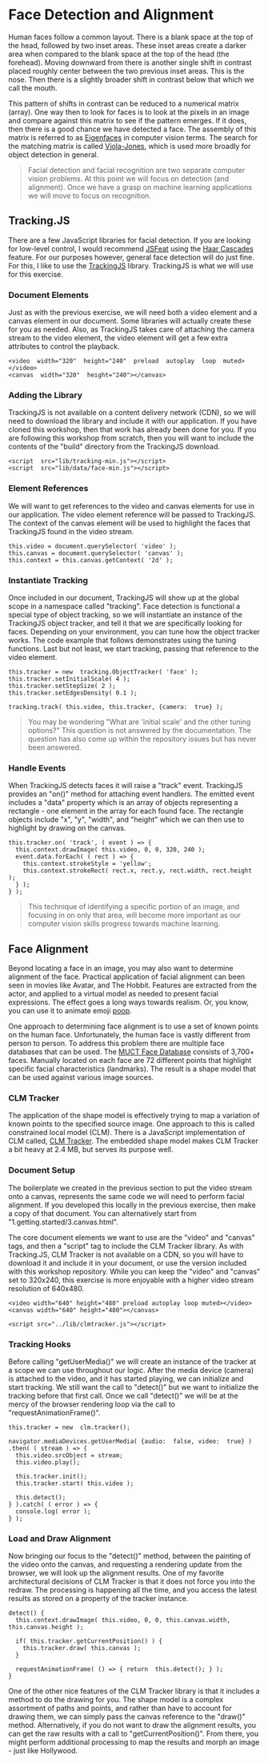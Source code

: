 ﻿# Face Detection and Alignment

Human faces follow a common layout. There is a blank space at the top of the head, followed by two inset areas. These inset areas create a darker area when compared to the blank space at the top of the head (the forehead). Moving downward from there is another single shift in contrast placed roughly center between the two previous inset areas. This is the nose. Then there is a slightly broader shift in contrast below that which we call the mouth.

This pattern of shifts in contrast can be reduced to a numerical matrix (array). One way then to look for faces is to look at the pixels in an image and compare against this matrix to see if the pattern emerges. If it does, then there is a good chance we have detected a face. The assembly of this matrix is referred to as [Eigenfaces](https://en.wikipedia.org/wiki/Eigenface) in computer vision terms. The search for the matching matrix is called [Viola-Jones](https://en.wikipedia.org/wiki/Viola%E2%80%93Jones_object_detection_framework), which is used more broadly for object detection in general.

> Facial detection and facial recognition are two separate computer vision problems. At this point we will focus on detection (and alignment). Once we have a grasp on machine learning applications we will move to focus on recognition.

## Tracking.JS

There are a few JavaScript libraries for facial detection. If you are looking for low-level control, I would recommend [JSFeat](https://inspirit.github.io/jsfeat) using the [Haar Cascades](https://en.wikipedia.org/wiki/Haar-like_feature) feature. For our purposes however, general face detection will do just fine. For this, I like to use the [TrackingJS](https://trackingjs.com/) library. TrackingJS is what we will use for this exercise.

### Document Elements

Just as with the previous exercise, we will need both a video element and a canvas element in our document. Some libraries will actually create these for you as needed. Also, as TrackingJS takes care of attaching the camera stream to the video element, the video element will get a few extra attributes to control the playback.

    <video  width="320"  height="240"  preload  autoplay  loop  muted></video>
    <canvas  width="320"  height="240"></canvas>

### Adding the Library

TrackingJS is not available on a content delivery network (CDN), so we will need to download the library and include it with our application. If you have cloned this workshop, then that work has already been done for you. If you are following this workshop from scratch, then you will want to include the contents of the "build" directory from the TrackingJS download.

    <script  src="lib/tracking-min.js"></script>
    <script  src="lib/data/face-min.js"></script>

### Element References

We will want to get references to the video and canvas elements for use in our application. The video element reference will be passed to TrackingJS. The context of the canvas element will be used to highlight the faces that TrackingJS found in the video stream.

    this.video = document.querySelector( 'video' );
    this.canvas = document.querySelector( 'canvas' );
    this.context = this.canvas.getContext( '2d' );

### Instantiate Tracking

Once included in our document, TrackingJS will show up at the global scope in a namespace called "tracking". Face detection is functional a special type of object tracking, so we will instantiate an instance of the TrackingJS object tracker, and tell it that we are specifically looking for faces. Depending on your environment, you can tune how the object tracker works. The code example that follows demonstrates using the tuning functions. Last but not least, we start tracking, passing that reference to the video element.

    this.tracker = new  tracking.ObjectTracker( 'face' );
    this.tracker.setInitialScale( 4 );
    this.tracker.setStepSize( 2 );
    this.tracker.setEdgesDensity( 0.1 );
    
    tracking.track( this.video, this.tracker, {camera:  true} );

> You may be wondering "What are 'initial scale' and the other tuning options?" This question is not answered by the documentation. The question has also come up within the repository issues but has never been answered.

### Handle Events

When TrackingJS detects faces it will raise a "track" event. TrackingJS provides an "on()" method for attaching event handlers. The emitted event includes a "data" property which is an array of objects representing a rectangle - one element in the array for each found face. The rectangle objects include "x", "y", "width", and "height" which we can then use to highlight by drawing on the canvas.

    this.tracker.on( 'track', ( event ) => {
      this.context.drawImage( this.video, 0, 0, 320, 240 );
      event.data.forEach( ( rect ) => {
        this.context.strokeStyle = 'yellow';
        this.context.strokeRect( rect.x, rect.y, rect.width, rect.height );
      } );
    } );

> This technique of identifying a specific portion of an image, and focusing in on only that area, will become more important as our computer vision skills progress towards machine learning.

## Face Alignment

Beyond locating a face in an image, you may also want to determine alignment of the face. Practical application of facial alignment can been seen in movies like Avatar, and The Hobbit. Features are extracted from the actor, and applied to a virtual model as needed to present facial expressions. The effect goes a long ways towards realism. Or, you know, you can use it to animate emoji [poop](https://www.theverge.com/2017/9/12/16290210/new-iphone-emoji-animated-animoji-apple-ios-11-update).

One approach to determining face alignment is to use a set of known points on the human face. Unfortunately, the human face is vastly different from person to person. To address this problem there are multiple face databases that can be used. The [MUCT Face Database](http://www.milbo.org/muct/) consists of 3,700+ faces. Manually located on each face are 72 different points that highlight specific facial characteristics (landmarks). The result is a shape model that can be used against various image sources.

### CLM Tracker

The application of the shape model is effectively trying to map a variation of known points to the specified source image. One approach to this is called constrained local model (CLM). There is a JavaScript implementation of CLM called, [CLM Tracker](https://github.com/auduno/clmtrackr). The embedded shape model makes CLM Tracker a bit heavy at 2.4 MB, but serves its purpose well.

### Document Setup

The boilerplate we created in the previous section to put the video stream onto a canvas, represents the same code we will need to perform facial alignment. If you developed this locally in the previous exercise, then make a copy of that document. You can alternatively start from "1.getting.started/3.canvas.html".

The core document elements we want to use are the "video" and "canvas" tags, and then a "script" tag to include the CLM Tracker library. As with Tracking.JS, CLM Tracker is not available on a CDN, so you will have to download it and include it in your document, or use the version included with this workshop repository. While you can keep the "video" and "canvas" set to 320x240, this exercise is more enjoyable with a higher video stream resolution of 640x480.

    <video width="640" height="480" preload autoplay loop muted></video>
    <canvas width="640" height="480"></canvas>
    
    <script src="../lib/clmtracker.js"></script>

### Tracking Hooks

Before calling "getUserMedia()" we will create an instance of the tracker at a scope we can use throughout our logic. After the media device (camera) is attached to the video, and it has started playing, we can initialize and start tracking. We still want the call to "detect()" but we want to initialize the tracking before that first call. Once we call "detect()" we will be at the mercy of the browser rendering loop via the call to "requestAnimationFrame()".

    this.tracker = new  clm.tracker();
    
    navigator.mediaDevices.getUserMedia( {audio:  false, video:  true} )
    .then( ( stream ) => {
      this.video.srcObject = stream;
      this.video.play();
      
      this.tracker.init();
      this.tracker.start( this.video );
      
      this.detect();
    } ).catch( ( error ) => {
      console.log( error );
    } );

### Load and Draw Alignment

Now bringing our focus to the "detect()" method, between the painting of the video onto the canvas, and requesting a rendering update from the browser, we will look up the alignment results. One of my favorite architectural decisions of CLM Tracker is that it does not force you into the redraw. The processing is happening all the time, and you access the latest results as stored on a property of the tracker instance.

    detect() {
      this.context.drawImage( this.video, 0, 0, this.canvas.width, this.canvas.height );
      
      if( this.tracker.getCurrentPosition() ) {
        this.tracker.draw( this.canvas );
      }
      
      requestAnimationFrame( () => { return  this.detect(); } );
    }

One of the other nice features of the CLM Tracker library is that it includes a method to do the drawing for you. The shape model is a complex assortment of paths and points, and rather than have to account for drawing them, we can simply pass the canvas reference to the "draw()" method. Alternatively, if you do not want to draw the alignment results, you can get the raw results with a call to "getCurrentPosition()". From there, you might perform additional processing to map the results and morph an image - just like Hollywood.

